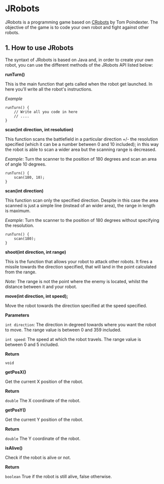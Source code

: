 # JRobots
JRobots is a programming game based on [CRobots](https://crobots.deepthought.it/home.php) by Tom Poindexter. The objective of the game is to code your own robot and fight against other robots.

## 1. How to use JRobots
The syntaxt of JRobots is based on Java and, in order to create your own robot, you can use the different methods of the JRobots API listed below:

**runTurn()**

This is the main function that gets called when the robot get launched. In here you'll write all the robot's instructions.

*Example*

```
runTurn() {
    // Write all you code in here
    // ....
}
```

**scan(int direction, int resolution)**

This function scans the battlefield in a particular direction +/- the resolution specified (which it can be a number between 0 and 10 included); in this way the robot is able to scan a wider area but the scanning range is decreased.

*Example*: Turn the scanner to the position of 180 degrees and scan an area of angle 10 degrees. 

```
runTurn() {
    scan(180, 10);
}
```

**scan(int direction)**

This function scan only the specified direction. Despite in this case the area scanned is just a simple line (instead of an wider area), the range in length is maximum.

*Example*: Turn the scanner to the position of 180 degrees without specifying the resolution. 

```
runTurn() {
    scan(180);
}
```

**shoot(int direction, int range)**

This is the function that allows your robot to attack other robots. It fires a missile towards the direction specified, that will land in the point calculated from the range. 

*Note:* The range is not the point where the enemy is located, whilst the distance between it and your robot.

**move(int direction, int speed);**

Move the robot towards the direction specified at the speed specified.

**Parameters**

`int direction`: The direction in degreed towards where you want the robot to move. The range value is between 0 and 359 included.

`int speed`: The speed at which the robot travels. The range value is between 0 and 5 included.

**Return**

`void`

**getPosX()**

Get the current X position of the robot.

**Return**

`double` The X coordinate of the robot. 

**getPosY()**

Get the current Y position of the robot.

**Return**

`double` The Y coordinate of the robot.

**isAlive()**

Check if the robot is alive or not.

**Return**

`boolean` True if the robot is still alive, false otherwise.